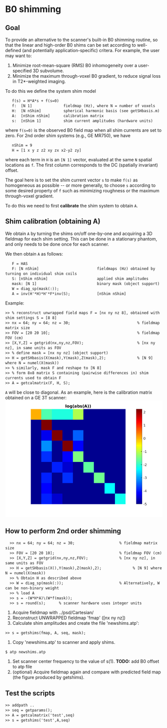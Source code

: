 # B0 shimming 


##  Goal

To provide an alternative to the scanner's built-in B0 shimming routine,
so that the linear and high-order B0 shims can be set according to well-defined 
(and potentially application-specific) critera.
For example, the user may want to:
1. Minimize root-mean-square (RMS) B0 inhomogeneity over a user-specified 3D subvolume.
1. Minimize the maximum through-voxel B0 gradient, to reduce signal loss in T2\*-weighted imaging.

To do this we define the system shim model
```
   f(s) = H*A*s + f(s=0)         
   f:  [N 1]              fieldmap (Hz), where N = number of voxels
   H:  [N nShim]          spherical harmonic basis (see getSHbasis.m)
   A:  [nShim nShim]      calibration matrix
   s:  [nShim 1]          shim current amplitudes (hardware units)
```
where `f(s=0)` is the observed B0 field map when all shim currents are set to zero.
For 2nd order shim systems (e.g., GE MR750), we have
```
   nShim = 9
   H = [1 x y z z2 xy zx x2-y2 zy] 
```
where each term in `H` is an `[N 1]` vector, evaluated at the same `N` spatial locations as `f`. 
The first column corresponds to the DC (spatially invariant) offset.

The goal here is to set the shim current vector `s` to make `f(s)` as homogeneous
as possible -- or more generally, to choose `s` according to some desired property of `f`
such as minimizing roughness or the maximum through-voxel gradient.

To do this we need to first **calibrate** the shim system to obtain `A`.


## Shim calibration (obtaining A)

We obtain `A` by turning the shims on/off one-by-one and acquiring a 3D fieldmap for each shim setting.
This can be done in a stationary phantom, and only needs to be done once for each scanner.

We then obtain `A` as follows:
```
   F = HAS
   F: [N nShim]                          fieldmaps (Hz) obtained by turning on individual shim coils
   S: [nShim nShim]                      applied shim amplitudes
   mask: [N 1]                           binary mask (object support)
   W = diag_sp(mask(:));
   A = inv(H'*H)*H'*F*inv(S);            [nShim nShim] 
```

Example:
```
>> % reconstruct unwrapped field maps F = [nx ny nz 8], obtained with shim settings S = [8 8]
>> nx = 64; ny = 64; nz = 30;                              % fieldmap matrix size
>> FOV = [20 20 10];                                       % fieldmap FOV (cm) 
>> [X,Y,Z] = getgrid(nx,ny,nz,FOV);                        % [nx ny nz], in same units as FOV
>> % define mask = [nx ny nz] (object support)
>> H = getSHbasis(X(mask),Y(mask),Z(mask),2);              % [N 9] where N = numel(X(mask))
>> % similarly, mask F and reshape to [N 8]
>> % form 8x8 matrix S containing (pairwise differences in) shim currents used to obtain F
>> A = getcalmatrix(F, H, S);
```

`A` will be close to diagonal.
As an example, here is the calibration matrix obtained on a GE 3T scanner:
![Example calibration matrix](A.png)


## How to perform 2nd order shimming

```
  >> nx = 64; ny = 64; nz = 30;                    % fieldmap matrix size
  >> FOV = [20 20 10];                             % fieldmap FOV (cm) 
  >> [X,Y,Z] = getgrid(nx,ny,nz,FOV);              % [nx ny nz], in same units as FOV
  >> H = getSHbasis(X(),Y(mask),Z(mask),2);              % [N 9] where N = numel(X(mask))
  >> % Obtain H as described above
  >> W = diag_sp(mask(:));                         % Alternatively, W can be non-binary weight
  >> % load A
  >> s = -(W*H*A)\(W*f(mask)); 
  >> s = round(s);      % scanner hardware uses integer units
```

1. Acquire fieldmap with ../psd/Cartesian/
1. Reconstruct UNWRAPPED fieldmap 'fmap' ([nx ny nz])
1. Calculate shim amplitudes and create the file 'newshims.atp':
```
>> s = getshims(fmap, A, seq, mask);
```
1. Copy 'newshims.atp' to scanner and apply shims.
```
$ atp newshims.atp 
```
1. Set scanner center frequency to the value of s(1).  **TODO:** add B0 offset to atp file
1. (optional) Acquire fieldmap again and compare with predicted field map (the figure produced by getshims).


## Test the scripts

```
>> addpath ..
>> seq = getparams();
>> A = getcalmatrix('test',seq)
>> s = getshims('test',A,seq)
```


